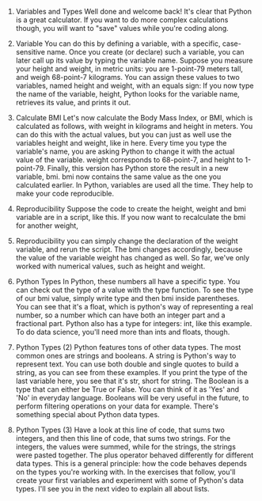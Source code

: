 1. Variables and Types
   Well done and welcome back! It's clear that Python is a great calculator. If you want to do more complex calculations though, you will want to "save" values while you're coding along.

2. Variable
   You can do this by defining a variable, with a specific, case-sensitive name. Once you create (or declare) such a variable, you can later call up its value by typing the variable name. Suppose you measure your height and weight, in metric units: you are 1-point-79 meters tall, and weigh 68-point-7 kilograms. You can assign these values to two variables, named height and weight, with an equals sign: If you now type the name of the variable, height, Python looks for the variable name, retrieves its value, and prints it out.

3. Calculate BMI
   Let's now calculate the Body Mass Index, or BMI, which is calculated as follows, with weight in kilograms and height in meters. You can do this with the actual values, but you can just as well use the variables height and weight, like in here. Every time you type the variable's name, you are asking Python to change it with the actual value of the variable. weight corresponds to 68-point-7, and height to 1-point-79. Finally, this version has Python store the result in a new variable, bmi. bmi now contains the same value as the one you calculated earlier. In Python, variables are used all the time. They help to make your code reproducible.

4. Reproducibility
   Suppose the code to create the height, weight and bmi variable are in a script, like this. If you now want to recalculate the bmi for another weight,

5. Reproducibility
   you can simply change the declaration of the weight variable, and rerun the script. The bmi changes accordingly, because the value of the variable weight has changed as well. So far, we've only worked with numerical values, such as height and weight.

6. Python Types
   In Python, these numbers all have a specific type. You can check out the type of a value with the type function. To see the type of our bmi value, simply write type and then bmi inside parentheses. You can see that it's a float, which is python's way of representing a real number, so a number which can have both an integer part and a fractional part. Python also has a type for integers: int, like this example. To do data science, you'll need more than ints and floats, though.

7. Python Types (2)
   Python features tons of other data types. The most common ones are strings and booleans. A string is Python's way to represent text. You can use both double and single quotes to build a string, as you can see from these examples. If you print the type of the last variable here, you see that it's str, short for string. The Boolean is a type that can either be True or False. You can think of it as 'Yes' and 'No' in everyday language. Booleans will be very useful in the future, to perform filtering operations on your data for example. There's something special about Python data types.

8. Python Types (3)
   Have a look at this line of code, that sums two integers, and then this line of code, that sums two strings. For the integers, the values were summed, while for the strings, the strings were pasted together. The plus operator behaved differently for different data types. This is a general principle: how the code behaves depends on the types you're working with. In the exercises that follow, you'll create your first variables and experiment with some of Python's data types. I'll see you in the next video to explain all about lists.
